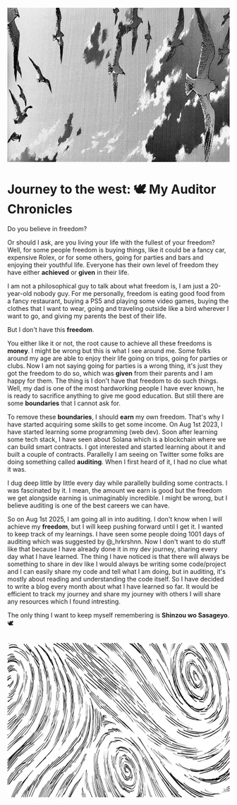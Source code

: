 <img 
src="./imges/freedome.jpg"
 height="350px"
width="1500px"
/>

#  Journey to the west: 🕊️ My Auditor Chronicles

Do you believe in freedom? <br/>

Or should I ask, are you living your life with the fullest of your freedom? Well, for some people freedom is buying things, like it could be a fancy car, expensive Rolex, or for some others, going for parties and bars and enjoying their youthful life. Everyone has their own level of freedom they have either **achieved** or **given** in their life.

I am not a philosophical guy to talk about what freedom is, I am just a 20-year-old nobody guy. For me personally, freedom is eating good food from a fancy restaurant, buying a PS5 and playing some video games, buying the clothes that I want to wear, going and traveling outside like a bird wherever I want to go, and giving my parents the best of their life.

But I don't have this **freedom**.

You either like it or not, the root cause to achieve all these freedoms is **money**. I might be wrong but this is what I see around me. Some folks around my age are able to enjoy their life going on trips, going for parties or clubs. Now I am not saying going for parties is a wrong thing, it's just they got the freedom to do so, which was **given** from their parents and I am happy for them. The thing is I don't have that freedom to do such things. Well, my dad is one of the most hardworking people I have ever known, he is ready to sacrifice anything to give me good education. But still there are some **boundaries** that I cannot ask for. 

To remove these **boundaries**, I should **earn** my own freedom. That's why I have started acquiring some skills to get some income. On Aug 1st 2023, I have started learning some programming (web dev). Soon after learning some tech stack, I have seen about Solana which is a blockchain where we can build smart contracts. I got interested and started learning about it and built a couple of contracts. Parallelly I am seeing on Twitter some folks are doing something called **auditing**. When I first heard of it, I had no clue what it was.

I dug deep little by little every day while parallelly building some contracts. I was fascinated by it. I mean, the amount we earn is good but the freedom we get alongside earning is unimaginably incredible. I might be wrong, but I believe auditing is one of the best careers we can have.


So on Aug 1st 2025, I am going all in into auditing. I don't know when I will achieve my **freedom**, but I will keep pushing forward until I get it. I wanted to keep track of my learnings. I have seen some people doing 1001 days of auditing which was suggested by @_hrkrshnn. Now I don't want to do stuff like that because I have already done it in my dev journey, sharing every day what I have learned. The thing I have noticed is that there will always be something to share in dev like I would always be writing some code/project and I can easily share my code and tell what I am doing, but in auditing, it's mostly about reading and understanding the code itself. So I have decided to write a blog every month about what I have learned so far. It would be efficient to track my journey and share my journey with others I will share any resources which I found intresting.

The only thing I want to keep myself remembering is **Shinzou wo Sasageyo**. 🕊️


<br/>
<img 
src="./imges/footer.jpg"
 height="350px"
width="1500px"
/>